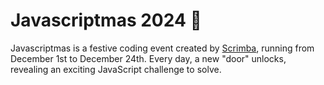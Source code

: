 # Javascriptmas 2024 🎄
Javascriptmas is a festive coding event created by [Scrimba](https://scrimba.com/home), running from December 1st to December 24th. Every day, a new "door" unlocks, revealing an exciting JavaScript challenge to solve.
